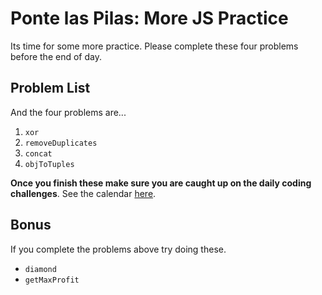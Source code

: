 # Ponte las Pilas: More JS Practice

Its time for some more practice. Please complete these four problems before the end of day. 

## Problem List 

And the four problems are...

1. `xor`
2. `removeDuplicates`
3. `concat`
4. `objToTuples`

**Once you finish these make sure you are caught up on the daily coding challenges**. See the calendar [here](https://github.com/ga-students/wdi-dt-57/blob/master/resources/challenge-schedule.md).

## Bonus 

If you complete the problems above try doing these. 

* `diamond`
* `getMaxProfit`